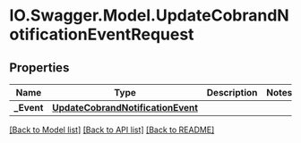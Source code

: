 # IO.Swagger.Model.UpdateCobrandNotificationEventRequest
## Properties

Name | Type | Description | Notes
------------ | ------------- | ------------- | -------------
**_Event** | [**UpdateCobrandNotificationEvent**](UpdateCobrandNotificationEvent.md) |  | 

[[Back to Model list]](../README.md#documentation-for-models) [[Back to API list]](../README.md#documentation-for-api-endpoints) [[Back to README]](../README.md)

